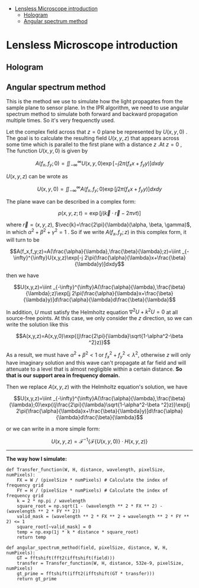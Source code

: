 <head>
  <script async src="https://polyfill.io/v3/polyfill.min.js?features=es6"></script>
  <script async src="https://cdn.jsdelivr.net/npm/mathjax@3/es5/tex-mml-chtml.js"></script>
  <script>
    window.MathJax = {
      tex: {
        inlineMath: [['$', '$']],
        displayMath: [['\\[', '\\]'], ['$$', '$$']],
        processEscapes: true  // 允许 `$...$` 解析
      },
      svg: {
        scale: 1.2
      }
    };

    document.addEventListener("DOMContentLoaded", function() {
      MathJax.typesetPromise();
    });
  </script>
</head>

- [Lensless Microscope introduction](#lensless-microscope-introduction)
  - [Hologram](#hologram)
  - [Angular spectrum method](#angular-spectrum-method)


# Lensless Microscope introduction

## Hologram




## Angular spectrum method

This is the method we use to simulate how the light propagates from the sample plane to sensor plane. In the IPR algorithm, we need to use angular spectrum method to simulate both forward and backward propagation multiple times. So it's very frequenctly used.

 Let the complex field across that $z=0$ plane be represented by $U(x,y,0)$ . The goal is to calculate the resulting field $U(x,y,z)$ that appears across some time which is parallel to the first plane with a distance $z$ .At $z = 0$ , The function $U(x,y,0)$ is given by

 $$A(f_x,f_y;0)=\iint _{-\infty}^{\infty}U(x,y,0)\exp[-j 2\pi(f_xx+f_yy)]dxdy$$

 $U(x,y,z)$ can be wrote as

  $$U(x,y,0)=\iint _{-\infty}^{\infty}A(f_x,f_y;0)\exp[j 2\pi(f_xx+f_yy)]dxdy$$

The plane wave can be described in a complex form:

$$p(x,y,z;t)=\exp[j(\vec{k}\cdot\vec{r}-2\pi v t)]$$

where $\vec{r}=(x,y,z)$, $\vec{k}=\frac{2\pi}{\lambda}(\alpha, \beta, \gamma)$, in which $\alpha ^2 + \beta ^2 + \gamma ^2 = 1$ . So if we write $A(f_x,f_y;z)$ in this complex form, it will turn to be 

$$A(f_x,f_y;z)=A(\frac{\alpha}{\lambda},\frac{\beta}{\lambda};z)=\iint _{-\infty}^{\infty}U(x,y,z)\exp[-j 2\pi(\frac{\alpha}{\lambda}x+\frac{\beta}{\lambda}y)]dxdy$$

then we have 

  $$U(x,y,z)=\iint _{-\infty}^{\infty}A(\frac{\alpha}{\lambda},\frac{\beta}{\lambda};z)\exp[j 2\pi(\frac{\alpha}{\lambda}x+\frac{\beta}{\lambda}y)]d\frac{\alpha}{\lambda}d\frac{\beta}{\lambda}$$

In addition, $U$ must satisfy the Helmholtz equation $\nabla^2U+k^2U=0$ at all source-free points. At this case, we only consider the $z$ direction, so we can write the solution like this

$$A(x,y,z)=A(x,y,0)\exp{(j\frac{2\pi}{\lambda}\sqrt{1-\alpha^2-\beta ^2}z)}$$

As a result, we must have $\alpha^2 + \beta ^2 <1$ or $f_x^2 + f_y ^2< \lambda ^2$, otherwise $z$ will only have imaginary solution and this wave can't propagate at far field and will attenuate to a level that is almost negligible within a certain distance. **So that is our support area in frequency domain.**

Then we replace $A(x,y,z)$ with the Helmholtz equation's solution, we have

  $$U(x,y,z)=\iint _{-\infty}^{\infty}A(\frac{\alpha}{\lambda},\frac{\beta}{\lambda};0)\exp{(j\frac{2\pi}{\lambda}\sqrt{1-\alpha^2-\beta ^2}z)}\exp[j 2\pi(\frac{\alpha}{\lambda}x+\frac{\beta}{\lambda}y)]d\frac{\alpha}{\lambda}d\frac{\beta}{\lambda}$$

or we can write in a more simple form:

$$U(x,y,z)=\mathcal{F}^{-1}\{\mathcal{F}\{U(x,y,0)\}\cdot H(x,y,z)\}$$

---

**The way how I simulate:**

    def Transfer_function(W, H, distance, wavelength, pixelSize, numPixels):
        FX = W / (pixelSize * numPixels) # Calculate the index of frequency grid
        FY = H / (pixelSize * numPixels) # Calculate the index of frequency grid
        k = 2 * np.pi / wavelength 
        square_root = np.sqrt(1 - (wavelength ** 2 * FX ** 2) - (wavelength ** 2 * FY ** 2))
        valid_mask = (wavelength ** 2 * FX ** 2 + wavelength ** 2 * FY ** 2) <= 1
        square_root[~valid_mask] = 0
        temp = np.exp(1j * k * distance * square_root)
        return temp

    def angular_spectrum_method(field, pixelSize, distance, W, H, numPixels):
        GT = fftshift(fft2(ifftshift(field)))
        transfer = Transfer_function(W, H, distance, 532e-9, pixelSize, numPixels)
        gt_prime = fftshift(ifft2(ifftshift(GT * transfer)))
        return gt_prime




